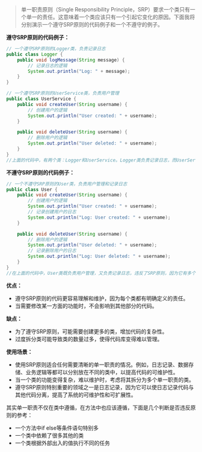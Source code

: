 > 单一职责原则（Single Responsibility Principle，SRP）要求一个类只有一个单一的责任。这意味着一个类应该只有一个引起它变化的原因。下面我将分别演示一个遵守SRP原则的代码例子和一个不遵守的例子。



**遵守SRP原则的代码例子：**

```java
// 一个遵守SRP原则的Logger类，负责记录日志
public class Logger {
    public void logMessage(String message) {
        // 记录日志的逻辑
        System.out.println("Log: " + message);
    }
}

// 一个遵守SRP原则的UserService类，负责用户管理
public class UserService {
    public void createUser(String username) {
        // 创建用户的逻辑
        System.out.println("User created: " + username);
    }

    public void deleteUser(String username) {
        // 删除用户的逻辑
        System.out.println("User deleted: " + username);
    }
}
//上面的代码中，有两个类：Logger和UserService。Logger类负责记录日志，而UserService类负责用户管理。每个类都只有一个单一的责任，遵守了SRP原则。

```

**不遵守SRP原则的代码例子：**

```java
// 一个不遵守SRP原则的User类，负责用户管理和记录日志
public class User {
    public void createUser(String username) {
        // 创建用户的逻辑
        System.out.println("User created: " + username);
        // 记录创建用户的日志
        System.out.println("Log: User created: " + username);
    }

    public void deleteUser(String username) {
        // 删除用户的逻辑
        System.out.println("User deleted: " + username);
        // 记录删除用户的日志
        System.out.println("Log: User deleted: " + username);
    }
}
//在上面的代码中，User类既负责用户管理，又负责记录日志，违反了SRP原则，因为它有多个责任。

```

**优点：**

- 遵守SRP原则的代码更容易理解和维护，因为每个类都有明确定义的责任。
- 当需要修改某一方面的功能时，不会影响到其他部分的代码。

**缺点：**

- 为了遵守SRP原则，可能需要创建更多的类，增加代码的复杂性。
- 过度拆分类可能导致类的数量过多，使得代码库变得难以管理。

**使用场景：**

- 使用SRP原则适合任何需要清晰的单一职责的情况。例如，日志记录、数据存储、业务逻辑等都可以分别放在不同的类中，以提高代码的可维护性。
- 当一个类的功能变得复杂，难以维护时，考虑将其拆分为多个单一职责的类。
- 遵守SRP原则特别重要的领域之一是日志记录，因为它可以使日志记录代码与其他代码分离，提高了系统的可维护性和可扩展性。



其实单一职责不仅在类中遵循，在方法中也应该遵循，下面是几个判断是否违反原则的参考：

- 一个方法中if else等条件语句特别多
- 一个类中依赖了很多其他的类
- 一个类根据外部出入的值执行不同的任务